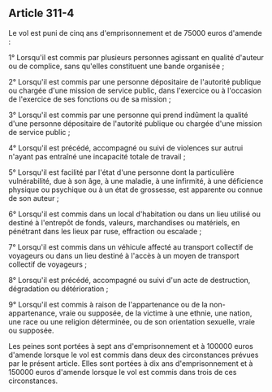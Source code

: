 Article 311-4
----
Le vol est puni de cinq ans d'emprisonnement et de 75000 euros d'amende :

1° Lorsqu'il est commis par plusieurs personnes agissant en qualité d'auteur ou
de complice, sans qu'elles constituent une bande organisée ;

2° Lorsqu'il est commis par une personne dépositaire de l'autorité publique ou
chargée d'une mission de service public, dans l'exercice ou à l'occasion de
l'exercice de ses fonctions ou de sa mission ;

3° Lorsqu'il est commis par une personne qui prend indûment la qualité d'une
personne dépositaire de l'autorité publique ou chargée d'une mission de service
public ;

4° Lorsqu'il est précédé, accompagné ou suivi de violences sur autrui n'ayant
pas entraîné une incapacité totale de travail ;

5° Lorsqu'il est facilité par l'état d'une personne dont la particulière
vulnérabilité, due à son âge, à une maladie, à une infirmité, à une déficience
physique ou psychique ou à un état de grossesse, est apparente ou connue de son
auteur ;

6° Lorsqu'il est commis dans un local d'habitation ou dans un lieu utilisé ou
destiné à l'entrepôt de fonds, valeurs, marchandises ou matériels, en pénétrant
dans les lieux par ruse, effraction ou escalade ;

7° Lorsqu'il est commis dans un véhicule affecté au transport collectif de
voyageurs ou dans un lieu destiné à l'accès à un moyen de transport collectif de
voyageurs ;

8° Lorsqu'il est précédé, accompagné ou suivi d'un acte de destruction,
dégradation ou détérioration ;

9° Lorsqu'il est commis à raison de l'appartenance ou de la non-appartenance,
vraie ou supposée, de la victime à une ethnie, une nation, une race ou une
religion déterminée, ou de son orientation sexuelle, vraie ou supposée.

Les peines sont portées à sept ans d'emprisonnement et à 100000 euros d'amende
lorsque le vol est commis dans deux des circonstances prévues par le présent
article. Elles sont portées à dix ans d'emprisonnement et à 150000 euros
d'amende lorsque le vol est commis dans trois de ces circonstances.
